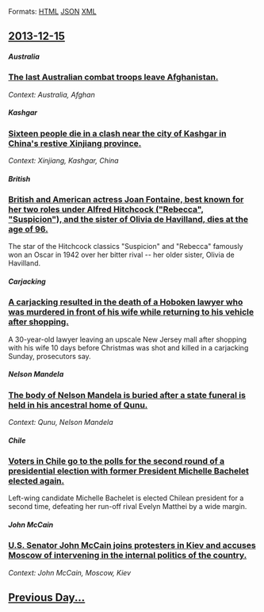 
Formats: [HTML](2013/12/15/index.html)  [JSON](2013/12/15/index.json)  [XML](2013/12/15/index.xml)  

## [2013-12-15](/news/2013/12/15/index.md)

##### Australia
### [The last Australian combat troops leave Afghanistan. ](/news/2013/12/15/the-last-australian-combat-troops-leave-afghanistan.md)
_Context: Australia, Afghan_

##### Kashgar
### [Sixteen people die in a clash near the city of Kashgar in China's restive Xinjiang province. ](/news/2013/12/15/sixteen-people-die-in-a-clash-near-the-city-of-kashgar-in-china-s-restive-xinjiang-province.md)
_Context: Xinjiang, Kashgar, China_

##### British
### [British and American actress Joan Fontaine, best known for her two roles under Alfred Hitchcock ("Rebecca", "Suspicion"), and the sister of Olivia de Havilland, dies at the age of 96. ](/news/2013/12/15/british-and-american-actress-joan-fontaine-best-known-for-her-two-roles-under-alfred-hitchcock-rebecca-suspicion-and-the-sister-of.md)
The star of the Hitchcock classics &quot;Suspicion&quot; and &quot;Rebecca&quot; famously won an Oscar in 1942 over her bitter rival -- her older sister, Olivia de Havilland.

##### Carjacking
### [A carjacking resulted in the death of a Hoboken lawyer who was murdered in front of his wife while returning to his vehicle after shopping. ](/news/2013/12/15/a-carjacking-resulted-in-the-death-of-a-hoboken-lawyer-who-was-murdered-in-front-of-his-wife-while-returning-to-his-vehicle-after-shopping.md)
A 30-year-old lawyer leaving an upscale New Jersey mall after shopping with his wife 10 days before Christmas was shot and killed in a carjacking Sunday, prosecutors say.

##### Nelson Mandela
### [The body of Nelson Mandela is buried after a state funeral is held in his ancestral home of Qunu. ](/news/2013/12/15/the-body-of-nelson-mandela-is-buried-after-a-state-funeral-is-held-in-his-ancestral-home-of-qunu.md)
_Context: Qunu, Nelson Mandela_

##### Chile
### [Voters in Chile go to the polls for the second round of a presidential election with former President Michelle Bachelet elected again. ](/news/2013/12/15/voters-in-chile-go-to-the-polls-for-the-second-round-of-a-presidential-election-with-former-president-michelle-bachelet-elected-again.md)
Left-wing candidate Michelle Bachelet is elected Chilean president for a second time, defeating her run-off rival Evelyn Matthei by a wide margin.

##### John McCain
### [U.S. Senator John McCain joins protesters in Kiev and accuses Moscow of intervening in the internal politics of the country. ](/news/2013/12/15/u-s-senator-john-mccain-joins-protesters-in-kiev-and-accuses-moscow-of-intervening-in-the-internal-politics-of-the-country.md)
_Context: John McCain, Moscow, Kiev_

## [Previous Day...](/news/2013/12/14/index.md)

